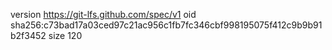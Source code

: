 version https://git-lfs.github.com/spec/v1
oid sha256:c73bad17a03ced97c21ac956c1fb7fc346cbf998195075f412c9b9b91b2f3452
size 120
